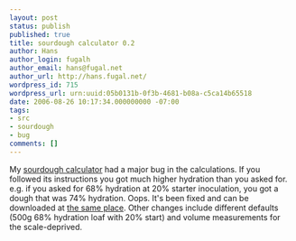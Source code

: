 ```yaml
---
layout: post
status: publish
published: true
title: sourdough calculator 0.2
author: Hans
author_login: fugalh
author_email: hans@fugal.net
author_url: http://hans.fugal.net/
wordpress_id: 715
wordpress_url: urn:uuid:05b0131b-0f3b-4681-b08a-c5ca14b65518
date: 2006-08-26 10:17:34.000000000 -07:00
tags:
- src
- sourdough
- bug
comments: []
---
```

<p>My <a href="http://hans.fugal.net/typo/articles/2004/09/14/sourdough-0.1">sourdough
calculator</a> had a
major bug in the calculations. If you followed its instructions you got much
higher hydration than you asked for. e.g. if you asked for 68% hydration at 20%
starter inoculation, you got a dough that was 74% hydration. Oops. It's been
fixed and can be downloaded at <a href="http://hans.fugal.net/src/sourdough">the same
place</a>. Other changes include different
defaults (500g 68% hydration loaf with 20% start) and volume measurements for
the scale-deprived.</p>
